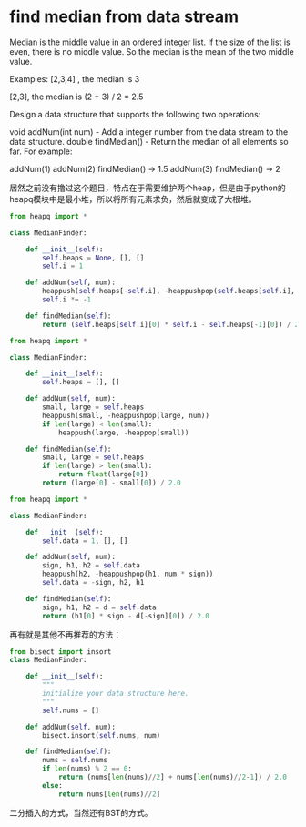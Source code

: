 # find median from data stream

Median is the middle value in an ordered integer list. If the size of the list is even, there is no middle value. So the median is the mean of the two middle value.

Examples:
[2,3,4] , the median is 3

[2,3], the median is (2 + 3) / 2 = 2.5

Design a data structure that supports the following two operations:

void addNum(int num) - Add a integer number from the data stream to the data structure.
double findMedian() - Return the median of all elements so far.
For example:

addNum(1)
addNum(2)
findMedian() -> 1.5
addNum(3)
findMedian() -> 2

居然之前没有撸过这个题目，特点在于需要维护两个heap，但是由于python的heapq模块中是最小堆，所以将所有元素求负，然后就变成了大根堆。

```Python
from heapq import *

class MedianFinder:

    def __init__(self):
        self.heaps = None, [], []
        self.i = 1

    def addNum(self, num):
        heappush(self.heaps[-self.i], -heappushpop(self.heaps[self.i], num * self.i))
        self.i *= -1

    def findMedian(self):
        return (self.heaps[self.i][0] * self.i - self.heaps[-1][0]) / 2.0

```

```Python
from heapq import *

class MedianFinder:

    def __init__(self):
        self.heaps = [], []

    def addNum(self, num):
        small, large = self.heaps
        heappush(small, -heappushpop(large, num))
        if len(large) < len(small):
            heappush(large, -heappop(small))

    def findMedian(self):
        small, large = self.heaps
        if len(large) > len(small):
            return float(large[0])
        return (large[0] - small[0]) / 2.0
```


```Python
from heapq import *

class MedianFinder:

    def __init__(self):
        self.data = 1, [], []

    def addNum(self, num):
        sign, h1, h2 = self.data
        heappush(h2, -heappushpop(h1, num * sign))
        self.data = -sign, h2, h1

    def findMedian(self):
        sign, h1, h2 = d = self.data
        return (h1[0] * sign - d[-sign][0]) / 2.0
```

再有就是其他不再推荐的方法：

```Python
from bisect import insort
class MedianFinder:

    def __init__(self):
        """
        initialize your data structure here.
        """
        self.nums = []

    def addNum(self, num):
        bisect.insort(self.nums, num)

    def findMedian(self):
        nums = self.nums
        if len(nums) % 2 == 0:
            return (nums[len(nums)//2] + nums[len(nums)//2-1]) / 2.0
        else:
            return nums[len(nums)//2]
```
二分插入的方式，当然还有BST的方式。
